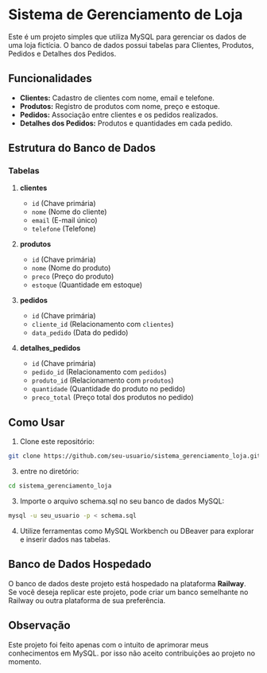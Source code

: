 # Sistema de Gerenciamento de Loja

Este é um projeto simples que utiliza MySQL para gerenciar os dados de uma loja fictícia. O banco de dados possui tabelas para Clientes, Produtos, Pedidos e Detalhes dos Pedidos.

## Funcionalidades

- **Clientes:** Cadastro de clientes com nome, email e telefone.
- **Produtos:** Registro de produtos com nome, preço e estoque.
- **Pedidos:** Associação entre clientes e os pedidos realizados.
- **Detalhes dos Pedidos:** Produtos e quantidades em cada pedido.

## Estrutura do Banco de Dados

### Tabelas
1. **clientes**  
   - `id` (Chave primária)  
   - `nome` (Nome do cliente)  
   - `email` (E-mail único)  
   - `telefone` (Telefone)

2. **produtos**  
   - `id` (Chave primária)  
   - `nome` (Nome do produto)  
   - `preco` (Preço do produto)  
   - `estoque` (Quantidade em estoque)

3. **pedidos**  
   - `id` (Chave primária)  
   - `cliente_id` (Relacionamento com `clientes`)  
   - `data_pedido` (Data do pedido)

4. **detalhes_pedidos**  
   - `id` (Chave primária)  
   - `pedido_id` (Relacionamento com `pedidos`)  
   - `produto_id` (Relacionamento com `produtos`)  
   - `quantidade` (Quantidade do produto no pedido)  
   - `preco_total` (Preço total dos produtos no pedido)

## Como Usar

1. Clone este repositório:
```bash
git clone https://github.com/seu-usuario/sistema_gerenciamento_loja.git```
```
3. entre no diretório:
```bash
cd sistema_gerenciamento_loja
```
3. Importe o arquivo schema.sql no seu banco de dados MySQL:
```bash
mysql -u seu_usuario -p < schema.sql
```
4. Utilize ferramentas como MySQL Workbench ou DBeaver para explorar e inserir dados nas tabelas.

## Banco de Dados Hospedado

O banco de dados deste projeto está hospedado na plataforma **Railway**.  
Se você deseja replicar este projeto, pode criar um banco semelhante no Railway ou outra plataforma de sua preferência.

## Observação
Este projeto foi feito apenas com o intuito de aprimorar meus conhecimentos em MySQL. por isso não aceito contribuições ao projeto no momento.

